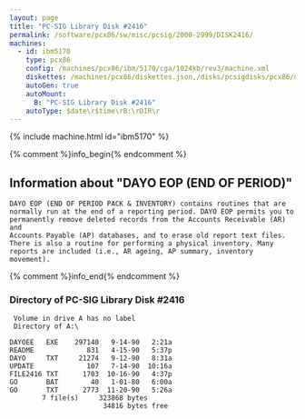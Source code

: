 ```yaml
---
layout: page
title: "PC-SIG Library Disk #2416"
permalink: /software/pcx86/sw/misc/pcsig/2000-2999/DISK2416/
machines:
  - id: ibm5170
    type: pcx86
    config: /machines/pcx86/ibm/5170/cga/1024kb/rev3/machine.xml
    diskettes: /machines/pcx86/diskettes.json,/disks/pcsigdisks/pcx86/diskettes.json
    autoGen: true
    autoMount:
      B: "PC-SIG Library Disk #2416"
    autoType: $date\r$time\rB:\rDIR\r
---
```


{% include machine.html id="ibm5170" %}

{% comment %}info_begin{% endcomment %}

## Information about "DAYO EOP (END OF PERIOD)"

    DAYO EOP (END OF PERIOD PACK & INVENTORY) contains routines that are
    normally run at the end of a reporting period. DAYO EOP permits you to
    permanently remove deleted records from the Accounts Receivable (AR) and
    Accounts Payable (AP) databases, and to erase old report text files.
    There is also a routine for performing a physical inventory. Many
    reports are included (i.e., AR ageing, AP summary, inventory
    movement).
{% comment %}info_end{% endcomment %}


### Directory of PC-SIG Library Disk #2416

     Volume in drive A has no label
     Directory of A:\

    DAYOEE   EXE    297140   9-14-90   2:21a
    README             831   4-15-90   5:37p
    DAYO     TXT     21274   9-12-90   8:31a
    UPDATE             107   7-14-90  10:16a
    FILE2416 TXT      1703  10-16-90   4:37p
    GO       BAT        40   1-01-80   6:00a
    GO       TXT      2773  11-20-90   5:26a
            7 file(s)     323868 bytes
                           34816 bytes free
